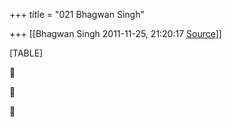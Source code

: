 +++
title = "021 Bhagwan Singh"

+++
[[Bhagwan Singh	2011-11-25, 21:20:17 [Source](https://groups.google.com/g/bvparishat/c/u17g0ktqqns)]]



[TABLE]







